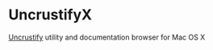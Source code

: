 UncrustifyX
===========

[Uncrustify](http://uncrustify.sourceforge.org) utility and documentation browser for Mac OS X